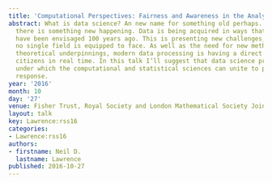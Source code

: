 ```yaml
---
title: 'Computational Perspectives: Fairness and Awareness in the Analysis of Data'
abstract: What is data science? An new name for something old perhaps. Nevertheless
  there is something new happening. Data is being acquired in ways that coudl never
  have been envisaged 100 years ago. This is presenting new challenges, and ones that
  no single field is equipped to face. As well as the need for new methodologies and
  theoretical underpinnings, modern data processing is having a direct effect on our
  citizens in real time. In this talk I’ll suggest that data science provides a banner
  under which the computational and statistical sciences can unite to provide an unified
  response.
year: '2016'
month: 10
day: '27'
venue: Fisher Trust, Royal Society and London Mathematical Society Join Meeting
layout: talk
key: Lawrence:rss16
categories:
- Lawrence:rss16
authors:
- firstname: Neil D.
  lastname: Lawrence
published: 2016-10-27
---
```

